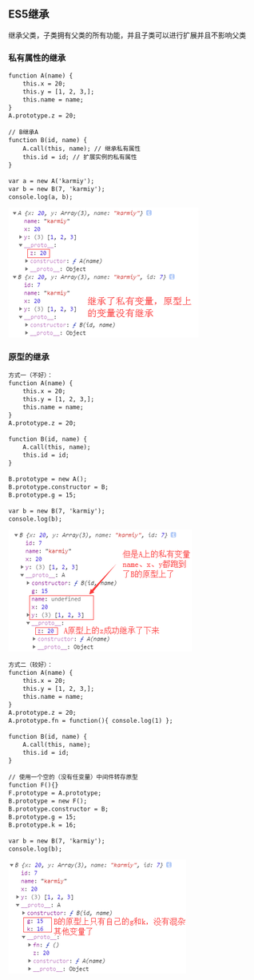 ## ES5继承

继承父类，子类拥有父类的所有功能，并且子类可以进行扩展并且不影响父类

### 私有属性的继承

    function A(name) {
        this.x = 20;
        this.y = [1, 2, 3,];
        this.name = name;
    }
    A.prototype.z = 20;
    
    // B继承A
    function B(id, name) {
        A.call(this, name); // 继承私有属性
        this.id = id; // 扩展实例的私有属性
    }
    
    var a = new A('karmiy');
    var b = new B(7, 'karmiy');
    console.log(a, b);
    
![Alt text](./imgs/30-01.png) 

### 原型的继承

    方式一（不好）：
    function A(name) {
        this.x = 20;
        this.y = [1, 2, 3,];
        this.name = name;
    }
    A.prototype.z = 20;
    
    function B(id, name) {
        A.call(this, name);
        this.id = id;
    }
    
    B.prototype = new A();
    B.prototype.constructor = B;
    B.prototype.g = 15;
    
    var b = new B(7, 'karmiy');
    console.log(b);

![Alt text](./imgs/30-02.png) 

    方式二（较好）：
    function A(name) {
        this.x = 20;
        this.y = [1, 2, 3,];
        this.name = name;
    }
    A.prototype.z = 20;
    A.prototype.fn = function(){ console.log(1) };
    
    function B(id, name) {
        A.call(this, name);
        this.id = id;
    }
    
    // 使用一个空的（没有任变量）中间件转存原型
    function F(){}
    F.prototype = A.prototype;
    B.prototype = new F();
    B.prototype.constructor = B;
    B.prototype.g = 15;
    B.prototype.k = 16;
    
    var b = new B(7, 'karmiy');
    console.log(b);
    
![Alt text](./imgs/30-03.png) 